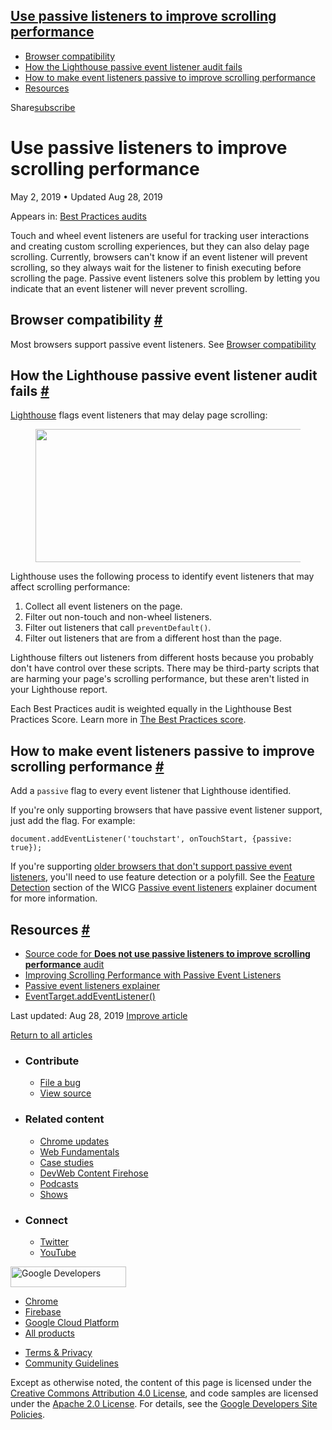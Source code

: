 





<a href="#use-passive-listeners-to-improve-scrolling-performance" class="w-toc__header--link">Use passive listeners to improve scrolling performance</a>
--------------------------------------------------------------------------------------------------------------------------------------------------------

-   [Browser compatibility](#browser-compatibility)
-   [How the Lighthouse passive event listener audit fails](#how-the-lighthouse-passive-event-listener-audit-fails)
-   [How to make event listeners passive to improve scrolling performance](#how-to-make-event-listeners-passive-to-improve-scrolling-performance)
-   [Resources](#resources)

Share<a href="/newsletter/" class="gc-analytics-event w-actions__fab w-actions__fab--subscribe"><span>subscribe</span></a>

Use passive listeners to improve scrolling performance
======================================================

May 2, 2019 <span class="w-author__separator">•</span> Updated Aug 28, 2019

<span class="w-post-signpost__title">Appears in:</span> <a href="/lighthouse-best-practices" class="w-post-signpost__link">Best Practices audits</a>

Touch and wheel event listeners are useful for tracking user interactions and creating custom scrolling experiences, but they can also delay page scrolling. Currently, browsers can't know if an event listener will prevent scrolling, so they always wait for the listener to finish executing before scrolling the page. Passive event listeners solve this problem by letting you indicate that an event listener will never prevent scrolling.

Browser compatibility <a href="#browser-compatibility" class="w-headline-link">#</a>
------------------------------------------------------------------------------------

Most browsers support passive event listeners. See [Browser compatibility](https://developer.mozilla.org/docs/Web/API/EventTarget/addEventListener#Browser_compatibility)

How the Lighthouse passive event listener audit fails <a href="#how-the-lighthouse-passive-event-listener-audit-fails" class="w-headline-link">#</a>
----------------------------------------------------------------------------------------------------------------------------------------------------

[Lighthouse](https://developers.google.com/web/tools/lighthouse/) flags event listeners that may delay page scrolling:

<figure><img src="https://web-dev.imgix.net/image/tcFciHGuF3MxnTr1y5ue01OGLBn2/a59Rk7aCUDvyKNqqoYRJ.png?auto=format" class="w-screenshot" sizes="(min-width: 800px) 800px, calc(100vw - 48px)" srcset="https://web-dev.imgix.net/image/tcFciHGuF3MxnTr1y5ue01OGLBn2/a59Rk7aCUDvyKNqqoYRJ.png?auto=format&amp;w=200 200w, https://web-dev.imgix.net/image/tcFciHGuF3MxnTr1y5ue01OGLBn2/a59Rk7aCUDvyKNqqoYRJ.png?auto=format&amp;w=228 228w, https://web-dev.imgix.net/image/tcFciHGuF3MxnTr1y5ue01OGLBn2/a59Rk7aCUDvyKNqqoYRJ.png?auto=format&amp;w=260 260w, https://web-dev.imgix.net/image/tcFciHGuF3MxnTr1y5ue01OGLBn2/a59Rk7aCUDvyKNqqoYRJ.png?auto=format&amp;w=296 296w, https://web-dev.imgix.net/image/tcFciHGuF3MxnTr1y5ue01OGLBn2/a59Rk7aCUDvyKNqqoYRJ.png?auto=format&amp;w=338 338w, https://web-dev.imgix.net/image/tcFciHGuF3MxnTr1y5ue01OGLBn2/a59Rk7aCUDvyKNqqoYRJ.png?auto=format&amp;w=385 385w, https://web-dev.imgix.net/image/tcFciHGuF3MxnTr1y5ue01OGLBn2/a59Rk7aCUDvyKNqqoYRJ.png?auto=format&amp;w=439 439w, https://web-dev.imgix.net/image/tcFciHGuF3MxnTr1y5ue01OGLBn2/a59Rk7aCUDvyKNqqoYRJ.png?auto=format&amp;w=500 500w, https://web-dev.imgix.net/image/tcFciHGuF3MxnTr1y5ue01OGLBn2/a59Rk7aCUDvyKNqqoYRJ.png?auto=format&amp;w=571 571w, https://web-dev.imgix.net/image/tcFciHGuF3MxnTr1y5ue01OGLBn2/a59Rk7aCUDvyKNqqoYRJ.png?auto=format&amp;w=650 650w, https://web-dev.imgix.net/image/tcFciHGuF3MxnTr1y5ue01OGLBn2/a59Rk7aCUDvyKNqqoYRJ.png?auto=format&amp;w=741 741w, https://web-dev.imgix.net/image/tcFciHGuF3MxnTr1y5ue01OGLBn2/a59Rk7aCUDvyKNqqoYRJ.png?auto=format&amp;w=845 845w, https://web-dev.imgix.net/image/tcFciHGuF3MxnTr1y5ue01OGLBn2/a59Rk7aCUDvyKNqqoYRJ.png?auto=format&amp;w=964 964w, https://web-dev.imgix.net/image/tcFciHGuF3MxnTr1y5ue01OGLBn2/a59Rk7aCUDvyKNqqoYRJ.png?auto=format&amp;w=1098 1098w, https://web-dev.imgix.net/image/tcFciHGuF3MxnTr1y5ue01OGLBn2/a59Rk7aCUDvyKNqqoYRJ.png?auto=format&amp;w=1252 1252w, https://web-dev.imgix.net/image/tcFciHGuF3MxnTr1y5ue01OGLBn2/a59Rk7aCUDvyKNqqoYRJ.png?auto=format&amp;w=1428 1428w, https://web-dev.imgix.net/image/tcFciHGuF3MxnTr1y5ue01OGLBn2/a59Rk7aCUDvyKNqqoYRJ.png?auto=format&amp;w=1600 1600w" width="800" height="213" /></figure>Lighthouse uses the following process to identify event listeners that may affect scrolling performance:

1.  Collect all event listeners on the page.
2.  Filter out non-touch and non-wheel listeners.
3.  Filter out listeners that call `preventDefault()`.
4.  Filter out listeners that are from a different host than the page.

Lighthouse filters out listeners from different hosts because you probably don't have control over these scripts. There may be third-party scripts that are harming your page's scrolling performance, but these aren't listed in your Lighthouse report.

Each Best Practices audit is weighted equally in the Lighthouse Best Practices Score. Learn more in [The Best Practices score](https://developers.google.com/web/tools/lighthouse/v3/scoring#best-practices).

How to make event listeners passive to improve scrolling performance <a href="#how-to-make-event-listeners-passive-to-improve-scrolling-performance" class="w-headline-link">#</a>
----------------------------------------------------------------------------------------------------------------------------------------------------------------------------------

Add a `passive` flag to every event listener that Lighthouse identified.

If you're only supporting browsers that have passive event listener support, just add the flag. For example:

    document.addEventListener('touchstart', onTouchStart, {passive: true});

If you're supporting [older browsers that don't support passive event listeners](https://developer.mozilla.org/en-US/docs/Web/API/EventTarget/addEventListener#Browser_compatibility), you'll need to use feature detection or a polyfill. See the [Feature Detection](https://github.com/WICG/EventListenerOptions/blob/gh-pages/explainer.md#feature-detection) section of the WICG [Passive event listeners](https://github.com/WICG/EventListenerOptions/blob/gh-pages/explainer.md) explainer document for more information.

Resources <a href="#resources" class="w-headline-link">#</a>
------------------------------------------------------------

-   [Source code for **Does not use passive listeners to improve scrolling performance** audit](https://github.com/GoogleChrome/lighthouse/blob/master/lighthouse-core/audits/dobetterweb/uses-passive-event-listeners.js)
-   [Improving Scrolling Performance with Passive Event Listeners](https://developers.google.com/web/updates/2016/06/passive-event-listeners)
-   [Passive event listeners explainer](https://github.com/WICG/EventListenerOptions/blob/gh-pages/explainer.md)
-   [EventTarget.addEventListener()](https://developer.mozilla.org/docs/Web/API/EventTarget/addEventListener)

<span class="w-mr--sm">Last updated: Aug 28, 2019 </span>[Improve article](https://github.com/GoogleChrome/web.dev/blob/master/src/site/content/en/lighthouse-best-practices/uses-passive-event-listeners/index.md)

<a href="/lighthouse-best-practices" class="gc-analytics-event w-article-navigation__link w-article-navigation__link--back w-article-navigation__link--single">Return to all articles</a>

-   ### Contribute

    -   <a href="https://github.com/GoogleChrome/web.dev/issues/new?assignees=&amp;labels=bug&amp;template=bug_report.md&amp;title=" class="w-footer__linkbox-link">File a bug</a>
    -   <a href="https://github.com/googlechrome/web.dev" class="w-footer__linkbox-link">View source</a>

-   ### Related content

    -   <a href="https://blog.chromium.org/" class="w-footer__linkbox-link">Chrome updates</a>
    -   <a href="https://developers.google.com/web/" class="w-footer__linkbox-link">Web Fundamentals</a>
    -   <a href="https://developers.google.com/web/showcase/" class="w-footer__linkbox-link">Case studies</a>
    -   <a href="https://devwebfeed.appspot.com/" class="w-footer__linkbox-link">DevWeb Content Firehose</a>
    -   <a href="/podcasts/" class="w-footer__linkbox-link">Podcasts</a>
    -   <a href="/shows/" class="w-footer__linkbox-link">Shows</a>

-   ### Connect

    -   <a href="https://www.twitter.com/ChromiumDev" class="w-footer__linkbox-link">Twitter</a>
    -   <a href="https://www.youtube.com/user/ChromeDevelopers" class="w-footer__linkbox-link">YouTube</a>

<a href="https://developers.google.com/" class="w-footer__utility-logo-link"><img src="/images/lockup-color.png" alt="Google Developers" class="w-footer__utility-logo" width="185" height="33" /></a>

-   <a href="https://developer.chrome.com/" class="w-footer__utility-link">Chrome</a>
-   <a href="https://firebase.google.com/" class="w-footer__utility-link">Firebase</a>
-   <a href="https://cloud.google.com/" class="w-footer__utility-link">Google Cloud Platform</a>
-   <a href="https://developers.google.com/products" class="w-footer__utility-link">All products</a>

<!-- -->

-   <a href="https://policies.google.com/" class="w-footer__utility-link">Terms &amp; Privacy</a>
-   <a href="/community-guidelines/" class="w-footer__utility-link">Community Guidelines</a>

Except as otherwise noted, the content of this page is licensed under the [Creative Commons Attribution 4.0 License](https://creativecommons.org/licenses/by/4.0/), and code samples are licensed under the [Apache 2.0 License](https://www.apache.org/licenses/LICENSE-2.0). For details, see the [Google Developers Site Policies](https://developers.google.com/terms/site-policies).
